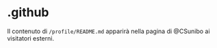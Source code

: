 # .github

Il contenuto di `/profile/README.md` apparirà nella pagina di @CSunibo ai
visitatori esterni.
